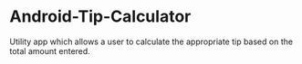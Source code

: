 Android-Tip-Calculator
======================
Utility app which allows a user to calculate the appropriate tip based on the total amount entered.